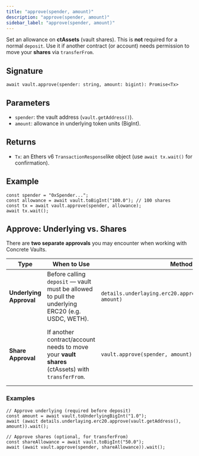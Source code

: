 ```yaml
---
title: "approve(spender, amount)"
description: "approve(spender, amount)"
sidebar_label: "approve(spender, amount)"
---
```


Set an allowance on **ctAssets** (vault shares). This is **not** required for a normal `deposit`.
Use it if another contract (or account) needs permission to move your **shares** via `transferFrom`.

## Signature

```tsx
await vault.approve(spender: string, amount: bigint): Promise<Tx>
```

## Parameters

- `spender`: the vault address (`vault.getAddress()`).
- `amount`: allowance in underlying token units (BigInt).

## Returns

- `Tx`: an Ethers v6 `TransactionResponse`like object (use `await tx.wait()` for confirmation).

## Example

```tsx
const spender = "0xSpender...";
const allowance = await vault.toBigInt("100.0"); // 100 shares
const tx = await vault.approve(spender, allowance);
await tx.wait();
```

## Approve: Underlying vs. Shares

There are **two separate approvals** you may encounter when working with Concrete Vaults.

| **Type** | **When to Use** | **Method** | **Units** | **Required?** |
| --- | --- | --- | --- | --- |
| **Underlying Approval** | Before calling `deposit` — vault must be allowed to pull the underlying ERC20 (e.g. USDC, WETH). | `details.underlaying.erc20.approve(vault.getAddress(), amount)` | Underlying decimals | Always required for deposits |
| **Share Approval** | If another contract/account needs to move your **vault shares** (ctAssets) with `transferFrom`. | `vault.approve(spender, amount)` | Share decimals | Only for external share movement (not required for deposits) |

### Examples

```tsx
// Approve underlying (required before deposit)
const amount = await vault.toUnderlyingBigInt("1.0");
await (await details.underlaying.erc20.approve(vault.getAddress(), amount)).wait();

// Approve shares (optional, for transferFrom)
const shareAllowance = await vault.toBigInt("50.0");
await (await vault.approve(spender, shareAllowance)).wait();
```
